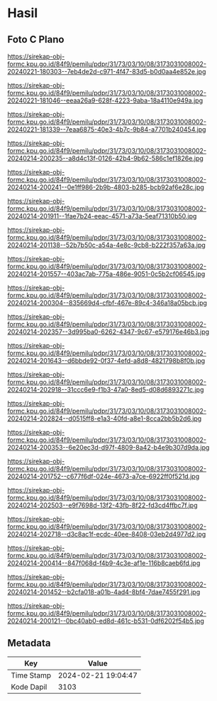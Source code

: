 # Hasil

## Foto C Plano

https://sirekap-obj-formc.kpu.go.id/84f9/pemilu/pdpr/31/73/03/10/08/3173031008002-20240221-180303--7eb4de2d-c971-4f47-83d5-b0d0aa4e852e.jpg

https://sirekap-obj-formc.kpu.go.id/84f9/pemilu/pdpr/31/73/03/10/08/3173031008002-20240221-181046--eeaa26a9-628f-4223-9aba-18a4110e949a.jpg

https://sirekap-obj-formc.kpu.go.id/84f9/pemilu/pdpr/31/73/03/10/08/3173031008002-20240221-181339--7eaa6875-40e3-4b7c-9b84-a7701b240454.jpg

https://sirekap-obj-formc.kpu.go.id/84f9/pemilu/pdpr/31/73/03/10/08/3173031008002-20240214-200235--a8d4c13f-0126-42b4-9b62-586c1ef1826e.jpg

https://sirekap-obj-formc.kpu.go.id/84f9/pemilu/pdpr/31/73/03/10/08/3173031008002-20240214-200241--0e1ff986-2b9b-4803-b285-bcb92af6e28c.jpg

https://sirekap-obj-formc.kpu.go.id/84f9/pemilu/pdpr/31/73/03/10/08/3173031008002-20240214-201911--1fae7b24-eeac-4571-a73a-5eaf71310b50.jpg

https://sirekap-obj-formc.kpu.go.id/84f9/pemilu/pdpr/31/73/03/10/08/3173031008002-20240214-201138--52b7b50c-a54a-4e8c-9cb8-b222f357a63a.jpg

https://sirekap-obj-formc.kpu.go.id/84f9/pemilu/pdpr/31/73/03/10/08/3173031008002-20240214-201557--403ac7ab-775a-486e-9051-0c5b2cf06545.jpg

https://sirekap-obj-formc.kpu.go.id/84f9/pemilu/pdpr/31/73/03/10/08/3173031008002-20240214-200304--835669d4-cfbf-467e-89c4-346a18a05bcb.jpg

https://sirekap-obj-formc.kpu.go.id/84f9/pemilu/pdpr/31/73/03/10/08/3173031008002-20240214-202357--3d995ba0-6262-4347-9c67-e579176e46b3.jpg

https://sirekap-obj-formc.kpu.go.id/84f9/pemilu/pdpr/31/73/03/10/08/3173031008002-20240214-201643--d6bbde92-0f37-4efd-a8d8-4821798b8f0b.jpg

https://sirekap-obj-formc.kpu.go.id/84f9/pemilu/pdpr/31/73/03/10/08/3173031008002-20240214-202918--31ccc6e9-f1b3-47a0-8ed5-d08d6893271c.jpg

https://sirekap-obj-formc.kpu.go.id/84f9/pemilu/pdpr/31/73/03/10/08/3173031008002-20240214-202824--d0515ff8-e1a3-40fd-a8e1-8cca2bb5b2d6.jpg

https://sirekap-obj-formc.kpu.go.id/84f9/pemilu/pdpr/31/73/03/10/08/3173031008002-20240214-200353--6e20ec3d-d97f-4809-8a42-b4e9b307d9da.jpg

https://sirekap-obj-formc.kpu.go.id/84f9/pemilu/pdpr/31/73/03/10/08/3173031008002-20240214-201752--c677f6df-024e-4673-a7ce-6922ff0f521d.jpg

https://sirekap-obj-formc.kpu.go.id/84f9/pemilu/pdpr/31/73/03/10/08/3173031008002-20240214-202503--e9f7698d-13f2-43fb-8f22-fd3cd4ffbc7f.jpg

https://sirekap-obj-formc.kpu.go.id/84f9/pemilu/pdpr/31/73/03/10/08/3173031008002-20240214-202718--d3c8ac1f-ecdc-40ee-8408-03eb2d4977d2.jpg

https://sirekap-obj-formc.kpu.go.id/84f9/pemilu/pdpr/31/73/03/10/08/3173031008002-20240214-200414--847f068d-f4b9-4c3e-af1e-116b8caeb6fd.jpg

https://sirekap-obj-formc.kpu.go.id/84f9/pemilu/pdpr/31/73/03/10/08/3173031008002-20240214-201452--b2cfa018-a01b-4ad4-8bf4-7dae7455f291.jpg

https://sirekap-obj-formc.kpu.go.id/84f9/pemilu/pdpr/31/73/03/10/08/3173031008002-20240214-200121--0bc40ab0-ed8d-461c-b531-0df6202f54b5.jpg


## Metadata

| Key        | Value               |
| ---------- | ------------------- |
| Time Stamp | 2024-02-21 19:04:47 |
| Kode Dapil | 3103                |



